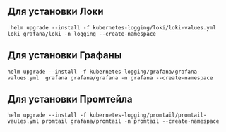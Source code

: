 ## Для установки Локи
```
 helm upgrade --install -f kubernetes-logging/loki/loki-values.yml  loki grafana/loki -n logging --create-namespace 
```
## Для установки Графаны
```
helm upgrade --install -f kubernetes-logging/grafana/grafana-values.yml  grafana grafana/grafana -n grafana --create-namespace
```
## Для установки Промтейла
```
helm upgrade --install -f kubernetes-logging/promtail/promtail-vaules.yml promtail grafana/promtail -n promtail --create-namespace
```

